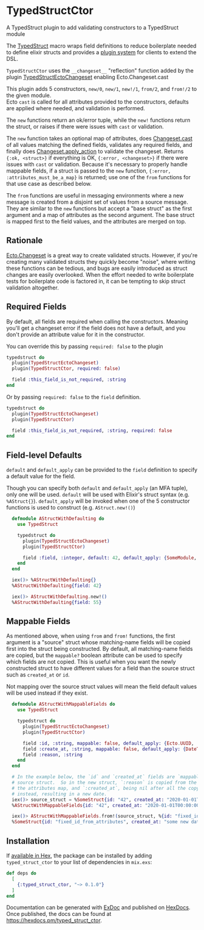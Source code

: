 # TypedStructCtor

A TypedStruct plugin to add validating constructors to a TypedStruct module

The [TypedStruct](https://hexdocs.pm/typed_struct/TypedStruct.html) macro wraps field definitions to reduce boilerplate
needed to define elixir structs and provides a
[plugin system](https://hexdocs.pm/typed_struct/TypedStruct.Plugin.html) for clients to extend the DSL.

`TypedStructCtor` uses the `__changeset__` "reflection" function added by the plugin
[TypedStructEctoChangeset](https://hexdocs.pm/typed_struct_ecto_changeset/TypedStructEctoChangeset.html) enabling
Ecto.Changeset.cast

This plugin adds 5 constructors, `new/0`, `new/1`, `new!/1`, `from/2`, and `from!/2` to the given module.  
Ecto `cast` is called for all attributes provided to the constructors, defaults are applied where needed, and
validation is performed.  

The `new` functions return an ok/error tuple, while the `new!` functions return the struct, or
raises if there were issues with `cast` or validation.

The `new` function takes an optional map of attributes, does
[Changeset.cast](https://hexdocs.pm/ecto/Ecto.Changeset.html#cast/4) of all values matching the defined
fields, validates any required fields, and finally does
[Changeset.apply_action](https://hexdocs.pm/ecto/Ecto.Changeset.html#apply_action/2) to validate the changeset.
Returns `{:ok, <struct>}` if everything is OK, `{:error, <changeset>}` if there were issues with `cast` or validation.
Because it's necessary to properly handle mappable fields, if a struct is passed to the `new` function,
`{:error, :attributes_must_be_a_map}` is returned; use one of the `from` functions for that use case as described below.

The `from` functions are useful in messaging environments where a new message is created from a disjoint set of
values from a source message.  They are similar to the `new` functions but accept a "base struct" as the first argument 
and a map of attributes as the second argument.  The base struct is mapped first to the field values, and the attributes 
are merged on top.

## Rationale

[Ecto.Changeset](https://hexdocs.pm/ecto/Ecto.Changeset.html) is a great way to create validated
structs.  However, if you're creating many validated structs they quickly become "noise", where writing
these functions can be tedious, and bugs are easily introduced as struct changes are easily overlooked.
When the effort needed to write boilerplate tests for boilerplate code is factored in, it can be tempting to skip 
struct validation altogether.


## Required Fields
By default, all fields are required when calling the constructors.  Meaning you'll get a changeset error if the 
field does not have a default, and you don't provide an attribute value for it in the constructor.

You can override this by passing `required: false` to the plugin

  ```elixir
  typedstruct do
    plugin(TypedStructEctoChangeset)
    plugin(TypedStructCtor, required: false)

    field :this_field_is_not_required, :string
  end
  ```

Or by passing `required: false` to the `field` definition.

  ```elixir
  typedstruct do
    plugin(TypedStructEctoChangeset)
    plugin(TypedStructCtor)

    field :this_field_is_not_required, :string, required: false
  end
  ```

## Field-level Defaults
`default` and `default_apply` can be provided to the `field` definition to specify a default value for the field.

Though you can specify both `default` and `default_apply` (an MFA tuple), only one will be used.
`default` will be used with Elixir's struct syntax (e.g. `%AStruct{}`).
`default_apply` will be invoked when one of the 5 constructor functions is used to construct (e.g. `AStruct.new!()`)

  ```elixir
    defmodule AStructWithDefaulting do
      use TypedStruct

      typedstruct do
        plugin(TypedStructEctoChangeset)
        plugin(TypedStructCtor)

        field :field, :integer, default: 42, default_apply: {SomeModule, :some_function, ["55"]}
      end
    end

    iex()> %AStructWithDefaulting{}
    %AStructWithDefaulting{field: 42}

    iex()> AStructWithDefaulting.new!()
    %AStructWithDefaulting{field: 55}
  ```

## Mappable Fields

As mentioned above, when using `from` and `from!` functions, the first argument is a "source" struct whose matching-name
fields will be copied first into the struct being constructed.  By default, all matching-name fields are copied, but
the `mappable?` boolean attribute can be used to specify which fields are not copied.  This is useful when you want the
newly constructed struct to have different values for a field than the source struct such as `created_at` or `id`.

Not mapping over the source struct values will mean the field default values will be used instead if they exist.

  ```elixir
    defmodule AStructWithMappableFields do
      use TypedStruct

      typedstruct do
        plugin(TypedStructEctoChangeset)
        plugin(TypedStructCtor)

        field :id, :string, mappable: false, default_apply: {Ecto.UUID, :generate, []}
        field :create_at, :string, mappable: false, default_apply: {DateTime, :utc_now, []}
        field :reason, :string
      end
    end

    # In the example below, the `id` and `created_at` fields are `mappable: false` so they are not copied from the
    # source struct.  So in the new struct, `:reason` is copied from the source struct, `:id` is provided in
    # the attributes map, and `:created_at`, being nil after all the copying is done, causes its default to be used 
    # instead, resulting in a new date.
    iex()> source_struct = %SomeStruct{id: "42", created_at: "2020-01-01T00:00:00Z", reason: "because"}
    %AStructWithMappableFields{id: "42", created_at: "2020-01-01T00:00:00Z", reason: "because"}

    iex()> AStructWithMappableFields.from!(source_struct, %{id: "fixed_id_from_attributes"})
    %SomeStruct{id: "fixed_id_from_attributes", created_at: "some new date", reason: "because"}
  ```

## Installation

If [available in Hex](https://hex.pm/docs/publish), the package can be installed
by adding `typed_struct_ctor` to your list of dependencies in `mix.exs`:

```elixir
def deps do
  [
    {:typed_struct_ctor, "~> 0.1.0"}
  ]
end
```

Documentation can be generated with [ExDoc](https://github.com/elixir-lang/ex_doc)
and published on [HexDocs](https://hexdocs.pm). Once published, the docs can
be found at <https://hexdocs.pm/typed_struct_ctor>.
